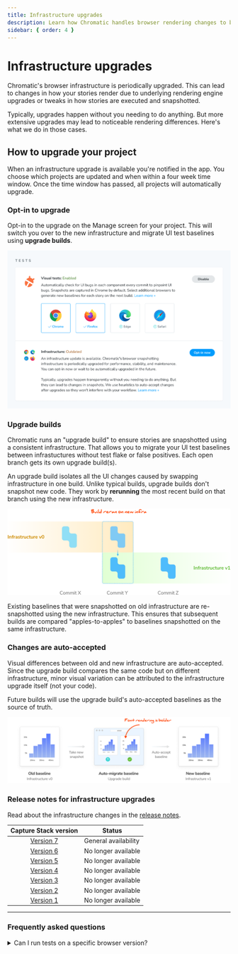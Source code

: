 ```yaml
---
title: Infrastructure upgrades
description: Learn how Chromatic handles browser rendering changes to be minimally disruptive
sidebar: { order: 4 }
---
```


# Infrastructure upgrades

Chromatic's browser infrastructure is periodically upgraded. This can lead to changes in how your stories render due to underlying rendering engine upgrades or tweaks in how stories are executed and snapshotted.

Typically, upgrades happen without you needing to do anything. But more extensive upgrades may lead to noticeable rendering differences. Here's what we do in those cases.

## How to upgrade your project

When an infrastructure upgrade is available you're notified in the app. You choose which projects are updated and when within a four week time window. Once the time window has passed, all projects will automatically upgrade.

### Opt-in to upgrade

Opt-in to the upgrade on the Manage screen for your project. This will switch you over to the new infrastructure and migrate UI test baselines using **upgrade builds**.

![Opt-in to infrastructure upgrade](../../images/managescreen-infrastructure-upgrade.png)

### Upgrade builds

Chromatic runs an "upgrade build" to ensure stories are snapshotted using a consistent infrastructure. That allows you to migrate your UI test baselines between infrastuctures without test flake or false positives. Each open branch gets its own upgrade build(s).

An upgrade build isolates all the UI changes caused by swapping infrastructure in one build. Unlike typical builds, upgrade builds don't snapshot new code. They work by **rerunning** the most recent build on that branch using the new infrastructure.

![Upgrade builds](../../images/infrastructure-upgrades-flow.png)

Existing baselines that were snapshotted on old infrastructure are re-snapshotted using the new infrastructure. This ensures that subsequent builds are compared "apples-to-apples" to baselines snapshotted on the same infrastructure.

### Changes are auto-accepted

Visual differences between old and new infrastructure are auto-accepted. Since the upgrade build compares the same code but on different infrastructure, minor visual variation can be attributed to the infrastructure upgrade itself (not your code).

Future builds will use the upgrade build's auto-accepted baselines as the source of truth.

![Auto-accept changes](../../images/infrastructure-upgrades-auto-accept.png)

### Release notes for infrastructure upgrades

Read about the infrastructure changes in the [release notes](/docs/infrastructure-release-notes).

|                   Capture Stack version                   | Status               |
| :-------------------------------------------------------: | -------------------- |
| [Version 7](/docs/infrastructure-release-notes#version-7) | General availability |
| [Version 6](/docs/infrastructure-release-notes#version-6) | No longer available  |
| [Version 5](/docs/infrastructure-release-notes#version-5) | No longer available  |
| [Version 4](/docs/infrastructure-release-notes#version-4) | No longer available  |
| [Version 3](/docs/infrastructure-release-notes#version-3) | No longer available  |
| [Version 2](/docs/infrastructure-release-notes#version-2) | No longer available  |
| [Version 1](/docs/infrastructure-release-notes#version-1) | No longer available  |

---

### Frequently asked questions

<details>
<summary>Can I run tests on a specific browser version?</summary>

Chromatic does not support running tests on specific browser versions.
With each infrastructure upgrade, our goal is to provide you with the latest stable browser versions, enabling a consistently flake-free testing environment while simplifying our infrastructure and customer support.

Read our [documentation](/docs/browsers) to learn more about enabling additional browsers.

</details>
